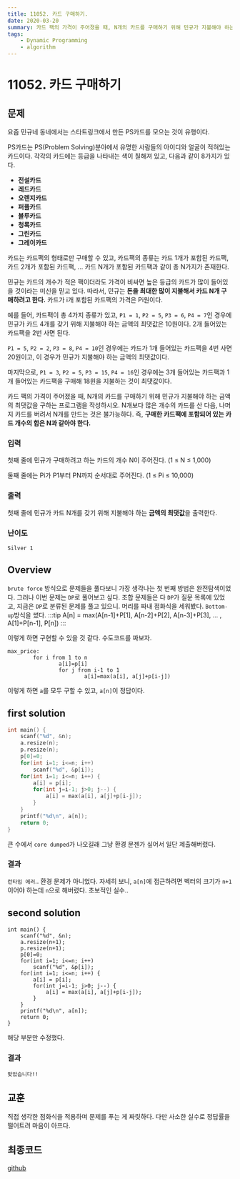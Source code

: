 ```yaml
---
title: 11052. 카드 구매하기.
date: 2020-03-20
summary: 카드 팩의 가격이 주어졌을 때, N개의 카드를 구매하기 위해 민규가 지불해야 하는 금액의 최댓값을 구하는 프로그램을 작성하시오. N개보다 많은 개수의 카드를 산 다음, 나머지 카드를 버려서 N개를 만드는 것은 불가능하다. 즉, 구매한 카드팩에 포함되어 있는 카드 개수의 합은 N과 같아야 한다.
tags:
    - Dynamic Programming
    - algorithm
---
```

# 11052. 카드 구매하기
## 문제

요즘 민규네 동네에서는 스타트링크에서 만든 PS카드를 모으는 것이 유행이다.

PS카드는 PS(Problem Solving)분야에서 유명한 사람들의 아이디와 얼굴이 적혀있는 카드이다. 각각의 카드에는 등급을 나타내는 색이 칠해져 있고, 다음과 같이 8가지가 있다.

- **전설카드**
- **레드카드**
- **오렌지카드**
- **퍼플카드**
- **블루카드**
- **청록카드**
- **그린카드**
- **그레이카드**

카드는 카드팩의 형태로만 구매할 수 있고, 카드팩의 종류는 카드 1개가 포함된 카드팩, 카드 2개가 포함된 카드팩, ... 카드 N개가 포함된 카드팩과 같이 총 N가지가 존재한다.

민규는 카드의 개수가 적은 팩이더라도 가격이 비싸면 높은 등급의 카드가 많이 들어있을 것이라는 미신을 믿고 있다. 따라서, 민규는 **돈을 최대한 많이 지불해서 카드 N개 구매하려고 한다.** 카드가 i개 포함된 카드팩의 가격은 Pi원이다.

예를 들어, 카드팩이 총 4가지 종류가 있고, `P1 = 1`, `P2 = 5`, `P3 = 6`, `P4 = 7`인 경우에 민규가 카드 4개를 갖기 위해 지불해야 하는 금액의 최댓값은 10원이다. 2개 들어있는 카드팩을 2번 사면 된다.

`P1 = 5`, `P2 = 2`, `P3 = 8`, `P4 = 10`인 경우에는 카드가 1개 들어있는 카드팩을 4번 사면 20원이고, 이 경우가 민규가 지불해야 하는 금액의 최댓값이다.

마지막으로, `P1 = 3`, `P2 = 5`, `P3 = 15`, `P4 = 16`인 경우에는 3개 들어있는 카드팩과 1개 들어있는 카드팩을 구매해 18원을 지불하는 것이 최댓값이다.

카드 팩의 가격이 주어졌을 때, N개의 카드를 구매하기 위해 민규가 지불해야 하는 금액의 최댓값을 구하는 프로그램을 작성하시오. N개보다 많은 개수의 카드를 산 다음, 나머지 카드를 버려서 N개를 만드는 것은 불가능하다. 즉, **구매한 카드팩에 포함되어 있는 카드 개수의 합은 N과 같아야 한다.**

### 입력

첫째 줄에 민규가 구매하려고 하는 카드의 개수 N이 주어진다. (1 ≤ N ≤ 1,000)

둘째 줄에는 Pi가 P1부터 PN까지 순서대로 주어진다. (1 ≤ Pi ≤ 10,000)

### 출력

첫째 줄에 민규가 카드 N개를 갖기 위해 지불해야 하는 **금액의 최댓값**을 출력한다.

### 난이도

`Silver 1`

## Overview

`brute force` 방식으로 문제들을 풀다보니 가장 생각나는 첫 번째 방법은 완전탐색이었다. 그러나 이번 문제는 `DP`로 풀어보고 싶다. 조합 문제들은 다 `DP`가 질문 목록에 있었고, 지금은 `DP`로 분류된 문제를 풀고 있으니. 머리를 짜내 점화식을 세워봤다. `Bottom-up`방식을 썼다.
:::tip
A[n] = max(A[n-1]+P[1], A[n-2]+P[2], A[n-3]+P[3], ... , A[1]+P[n-1], P[n])
:::

이렇게 하면 구현할 수 있을 것 같다. 수도코드를 짜보자.
```
max_price:
        for i from 1 to n
                a[i]=p[i]
                for j from i-1 to 1
                        a[i]=max(a[i], a[j]+p[i-j])
```
이렇게 하면 `a`를 모두 구할 수 있고, `a[n]`이 정답이다.

## first solution
```cpp
int main() {
    scanf("%d", &n);
    a.resize(n);
    p.resize(n);
    p[0]=0;
    for(int i=1; i<=n; i++)
        scanf("%d", &p[i]);
    for(int i=1; i<=n; i++) {
        a[i] = p[i];
        for(int j=i-1; j>0; j--) {
            a[i] = max(a[i], a[j]+p[i-j]);
        }
    }
    printf("%d\n", a[n]);
    return 0;
}
```
큰 수에서 `core dumped`가 나오길래 그냥 환경 문젠가 싶어서 일단 제출해버렸다.

### 결과

`런타임 에러`.. 환경 문제가 아니었다. 자세히 보니, `a[n]`에 접근하려면 벡터의 크기가 `n+1`이어야 하는데 `n`으로 해버렸다. 초보적인 실수..

## second solution
```cpp{3,4}
int main() {
    scanf("%d", &n);
    a.resize(n+1);
    p.resize(n+1);
    p[0]=0;
    for(int i=1; i<=n; i++)
        scanf("%d", &p[i]);
    for(int i=1; i<=n; i++) {
        a[i] = p[i];
        for(int j=i-1; j>0; j--) {
            a[i] = max(a[i], a[j]+p[i-j]);
        }
    }
    printf("%d\n", a[n]);
    return 0;
}
```
해당 부분만 수정했다.

### 결과

`맞았습니다!!`

## 교훈

직접 생각한 점화식을 적용하며 문제를 푸는 게 짜릿하다. 다만 사소한 실수로 정답률을 떨어트려 마음이 아프다.

## 최종코드

[github](https://github.com/shinjawkwang/bojPractice/blob/master/dynamic_programming/11052.cpp)
